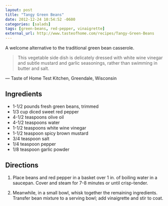 ```yaml
---
layout: post
title: "Tangy Green Beans"
date: 2012-12-24 10:54:52 -0600
categories: [salads]
tags: [green-beans, red-pepper, vinaigrette]
external_url: http://www.tasteofhome.com/recipes/Tangy-Green-Beans
---
```


A welcome alternative to the traditional green bean casserole.

> This vegetable side dish is delicately dressed with white wine vinegar
> and subtle mustard and garlic seasonings, rather than swimming in
> butter and salt. 

&mdash; Taste of Home Test Kitchen, Greendale, Wisconsin


##  Ingredients

* 1-1/2 pounds fresh green beans, trimmed
* 1/3 cup diced sweet red pepper
* 4-1/2 teaspoons olive oil
* 4-1/2 teaspoons water
* 1-1/2 teaspoons white wine vinegar
* 1-1/2 teaspoon spicy brown mustard
* 3/4 teaspoon salt
* 1/4 teaspoon pepper
* 1/8 teaspoon garlic powder


##  Directions

1.  Place beans and red pepper in a basket over 1 in. of boiling water in a saucepan. Cover and steam for 7-8 minutes or until crisp-tender.

1.  Meanwhile, in a small bowl, whisk together the remaining ingredients. Transfer bean mixture to a serving bowl; add vinaigrette and stir to coat.




